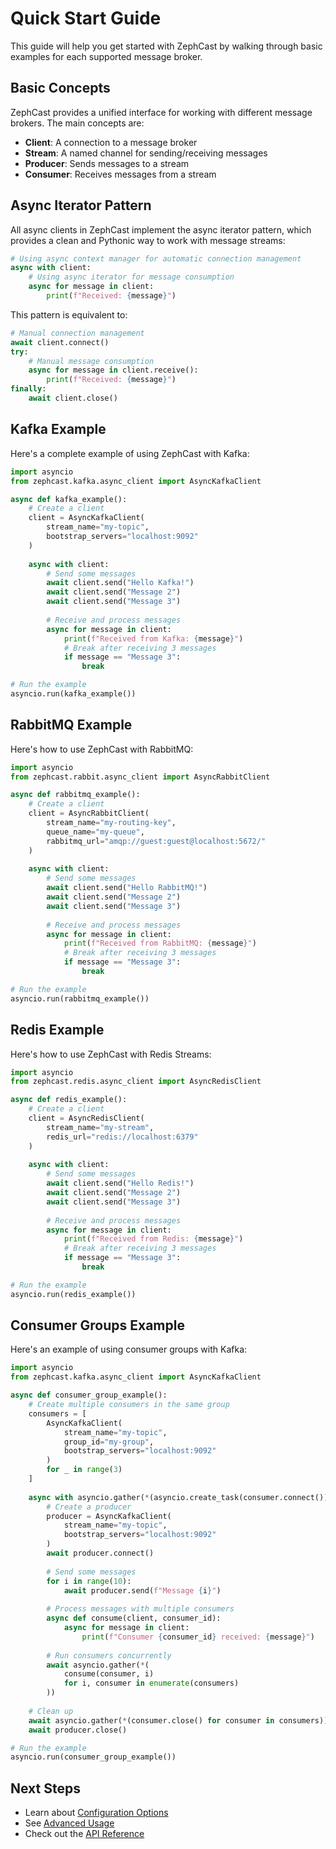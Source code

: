 # Quick Start Guide

This guide will help you get started with ZephCast by walking through basic examples for each supported message broker.

## Basic Concepts

ZephCast provides a unified interface for working with different message brokers. The main concepts are:

- **Client**: A connection to a message broker
- **Stream**: A named channel for sending/receiving messages
- **Producer**: Sends messages to a stream
- **Consumer**: Receives messages from a stream

## Async Iterator Pattern

All async clients in ZephCast implement the async iterator pattern, which provides a clean and Pythonic way to work with message streams:

```python
# Using async context manager for automatic connection management
async with client:
    # Using async iterator for message consumption
    async for message in client:
        print(f"Received: {message}")
```

This pattern is equivalent to:

```python
# Manual connection management
await client.connect()
try:
    # Manual message consumption
    async for message in client.receive():
        print(f"Received: {message}")
finally:
    await client.close()
```

## Kafka Example

Here's a complete example of using ZephCast with Kafka:

```python
import asyncio
from zephcast.kafka.async_client import AsyncKafkaClient

async def kafka_example():
    # Create a client
    client = AsyncKafkaClient(
        stream_name="my-topic",
        bootstrap_servers="localhost:9092"
    )
    
    async with client:
        # Send some messages
        await client.send("Hello Kafka!")
        await client.send("Message 2")
        await client.send("Message 3")
        
        # Receive and process messages
        async for message in client:
            print(f"Received from Kafka: {message}")
            # Break after receiving 3 messages
            if message == "Message 3":
                break

# Run the example
asyncio.run(kafka_example())
```

## RabbitMQ Example

Here's how to use ZephCast with RabbitMQ:

```python
import asyncio
from zephcast.rabbit.async_client import AsyncRabbitClient

async def rabbitmq_example():
    # Create a client
    client = AsyncRabbitClient(
        stream_name="my-routing-key",
        queue_name="my-queue",
        rabbitmq_url="amqp://guest:guest@localhost:5672/"
    )
    
    async with client:
        # Send some messages
        await client.send("Hello RabbitMQ!")
        await client.send("Message 2")
        await client.send("Message 3")
        
        # Receive and process messages
        async for message in client:
            print(f"Received from RabbitMQ: {message}")
            # Break after receiving 3 messages
            if message == "Message 3":
                break

# Run the example
asyncio.run(rabbitmq_example())
```

## Redis Example

Here's how to use ZephCast with Redis Streams:

```python
import asyncio
from zephcast.redis.async_client import AsyncRedisClient

async def redis_example():
    # Create a client
    client = AsyncRedisClient(
        stream_name="my-stream",
        redis_url="redis://localhost:6379"
    )
    
    async with client:
        # Send some messages
        await client.send("Hello Redis!")
        await client.send("Message 2")
        await client.send("Message 3")
        
        # Receive and process messages
        async for message in client:
            print(f"Received from Redis: {message}")
            # Break after receiving 3 messages
            if message == "Message 3":
                break

# Run the example
asyncio.run(redis_example())
```

## Consumer Groups Example

Here's an example of using consumer groups with Kafka:

```python
import asyncio
from zephcast.kafka.async_client import AsyncKafkaClient

async def consumer_group_example():
    # Create multiple consumers in the same group
    consumers = [
        AsyncKafkaClient(
            stream_name="my-topic",
            group_id="my-group",
            bootstrap_servers="localhost:9092"
        )
        for _ in range(3)
    ]
    
    async with asyncio.gather(*(asyncio.create_task(consumer.connect()) for consumer in consumers)):
        # Create a producer
        producer = AsyncKafkaClient(
            stream_name="my-topic",
            bootstrap_servers="localhost:9092"
        )
        await producer.connect()
        
        # Send some messages
        for i in range(10):
            await producer.send(f"Message {i}")
        
        # Process messages with multiple consumers
        async def consume(client, consumer_id):
            async for message in client:
                print(f"Consumer {consumer_id} received: {message}")
        
        # Run consumers concurrently
        await asyncio.gather(*(
            consume(consumer, i) 
            for i, consumer in enumerate(consumers)
        ))
        
    # Clean up
    await asyncio.gather(*(consumer.close() for consumer in consumers))
    await producer.close()

# Run the example
asyncio.run(consumer_group_example())
```

## Next Steps

- Learn about [Configuration Options](../user-guide/configuration.md)
- See [Advanced Usage](../advanced/consumer-groups.md)
- Check out the [API Reference](../api/kafka.md)
